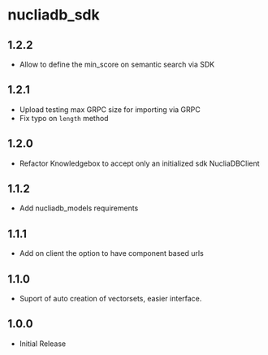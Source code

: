 # nucliadb_sdk

## 1.2.2

- Allow to define the min_score on semantic search via SDK

## 1.2.1

- Upload testing max GRPC size for importing via GRPC
- Fix typo on `length` method

## 1.2.0

- Refactor Knowledgebox to accept only an initialized sdk NucliaDBClient

## 1.1.2

- Add nucliadb_models requirements

## 1.1.1

- Add on client the option to have component based urls

## 1.1.0

- Suport of auto creation of vectorsets, easier interface.

## 1.0.0

- Initial Release

